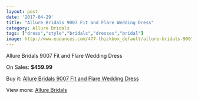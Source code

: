 ```yaml
---
layout: post
date: '2017-04-29'
title: "Allure Bridals 9007 Fit and Flare Wedding Dress"
category: Allure Bridals
tags: ["dress","style","bridals","dresses","bridal"]
image: http://www.eudances.com/477-thickbox_default/allure-bridals-9007-fit-and-flare-wedding-dress.jpg
---
```

Allure Bridals 9007 Fit and Flare Wedding Dress

On Sales: **$459.99**
<a href="https://www.eudances.com/en/allure-bridals/149-allure-bridals-9007-fit-and-flare-wedding-dress.html"><amp-img layout="responsive" width="600" height="600" src="//www.eudances.com/477-thickbox_default/allure-bridals-9007-fit-and-flare-wedding-dress.jpg" alt="Allure Bridals 9007 Fit and Flare Wedding Dress 0" /></a>
<a href="https://www.eudances.com/en/allure-bridals/149-allure-bridals-9007-fit-and-flare-wedding-dress.html"><amp-img layout="responsive" width="600" height="600" src="//www.eudances.com/479-thickbox_default/allure-bridals-9007-fit-and-flare-wedding-dress.jpg" alt="Allure Bridals 9007 Fit and Flare Wedding Dress 1" /></a>
<a href="https://www.eudances.com/en/allure-bridals/149-allure-bridals-9007-fit-and-flare-wedding-dress.html"><amp-img layout="responsive" width="600" height="600" src="//www.eudances.com/478-thickbox_default/allure-bridals-9007-fit-and-flare-wedding-dress.jpg" alt="Allure Bridals 9007 Fit and Flare Wedding Dress 2" /></a>

Buy it: [Allure Bridals 9007 Fit and Flare Wedding Dress](https://www.eudances.com/en/allure-bridals/149-allure-bridals-9007-fit-and-flare-wedding-dress.html "Allure Bridals 9007 Fit and Flare Wedding Dress")

View more: [Allure Bridals](https://www.eudances.com/en/2-allure-bridals "Allure Bridals")